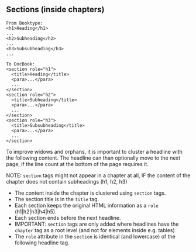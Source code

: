 ## Sections (inside chapters) 

```
From Booktype:
<h1>Heading</h1>
...
<h2>Subheading</h2>
...
<h3>Subsubheading</h3>
...

To DocBook:
<section role="h1">
  <title>Heading</title>
  <para>...</para>
  ...
</section>
<section role="h2">
  <title>Subheading</title>
  <para>...</para>
  ...
</section>
<section role="h3">
  <title>Subsubheading</title>
  <para>...</para>
  ...
</section>
```

To improve widows and orphans, it is important to cluster a headline with the following content. 
The headline can than optionally move to the next page, if the line count at the bottom of the page
requires it.

NOTE: `section` tags might not appear in a chapter at all, 
IF the content of the chapter does not contain subheadings (h1, h2, h3)

 * The content inside the chapter is clustered using `section` tags.
 * The section title is in the `title` tag.
 * Each section keeps the original HTML information as a `role` (h1|h2|h3|h4|h5).
 * Each section ends before the next headline.
 * IMPORTANT: `section` tags are only added where headlines have the `chapter` tag as a root level (and not for elements inside e.g. tables)
 * The `role` attribute in the `section` is identical (and lowercase) of the following headline tag.